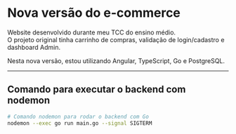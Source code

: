 # Nova versão do e-commerce

Website desenvolvido durante meu TCC do ensino médio.  
O projeto original tinha carrinho de compras, validação de login/cadastro e dashboard Admin.

Nesta nova versão, estou utilizando Angular, TypeScript, Go e PostgreSQL.

---

## Comando para executar o backend com nodemon

```bash
# Comando nodemon para rodar o backend com Go
nodemon --exec go run main.go --signal SIGTERM
